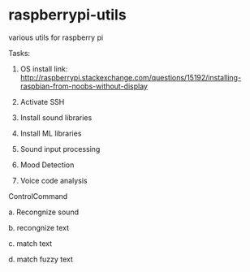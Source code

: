 raspberrypi-utils
=================

various utils for raspberry pi

Tasks:
1) OS install link: http://raspberrypi.stackexchange.com/questions/15192/installing-raspbian-from-noobs-without-display

2) Activate SSH

3) Install sound libraries

4) Install ML libraries

5) Sound input processing

6) Mood Detection

7) Voice code analysis

ControlCommand

a. Recongnize sound

b. recongnize text

c. match text

d. match fuzzy text
